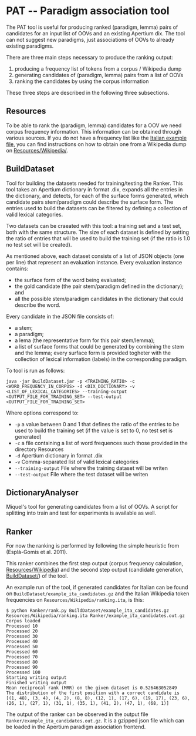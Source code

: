 # PAT -- Paradigm association tool

The PAT tool is useful for producing ranked (paradigm, lemma) pairs of candidates for an input list of OOVs and an existing Apertium dix. The tool can not suggest new paradigms, just associations of OOVs to already existing paradigms.

There are three main steps necessary to produce the ranking output:

1. producing a frequency list of tokens from a corpus / Wikipedia dump
2. generating candidates of (paradigm, lemma) pairs from a list of OOVs
3. ranking the candidates by using the corpus information

These three steps are described in the following three subsections.

## Resources

To be able to rank the (paradigm, lemma) candidates for a OOV we need corpus frequency information. This information can be obtained through various sources. If you do not have a frequency list like the [Italian example file](Resources/Wikipedia/ranking.ita), you can find instructions on how to obtain one from a Wikipedia dump on [Resources/Wikipedia/](Resources/Wikipedia/).

## BuildDataset

Tool for building the datasets needed for training/testing the Ranker. This tool takes an Apertium dictionary in format .dix, expands all the entries in the dictionary, and detects, for each of the surface forms generated, which candidate pairs stem/paradigm could describe the surface form. The entries used to build the datasets can be filtered by defining a collection of valid lexical categories.

Two datasets can be craeated with this tool: a training set and a test set, both with the same structure. The size of each dataset is defined by setting the ratio of entries that will be used to build the training set (if the ratio is 1.0 no test set will be created). 

As mentioned above, each dataset consists of a list of JSON objects (one per line) that represent an evaluation instance. Every evaluation instance contains:
 - the surface form of the word being evaluated;
 - the gold candidate (the pair stem/paradigm defined in the dictionary); and
 - all the possible stem/paradigm candidates in the dictionary that could describe the word.

Every candidate in the JSON file consists of:
 - a stem;
 - a paradigm;
 - a lema (the representative form for this pair stem/lemma); 
 - a list of surface forms that could be generated by combining the stem and the lemma; every surface form is provided togheter with the collection of lexical information (labels) in the corresponding paradigm.

To tool is run as follows:
```
java -jar BuildDataset.jar -p <TRAINING_RATIO> -c <WORD_FREQUENCY_IN_CORPUS> -d <DIX_DICTIONARY> -v <LIST_OF_LEXICAL_CATEGORIES> --training-output <OUTPUT_FILE_FOR_TRAINING_SET> --test-output <OUTPUT_FILE_FOR_TRAINING_SET>
```
Where options correspond to:
 - ```-p``` a value between 0 and 1 that defines the ratio of the entries to be used to build the training set (if the value is set to 0, no test set is generated)
 - ```-c``` a file containing a list of word frequences such those provided in the directory Resources
 - ```-d``` Apertium dictionary in format .dix
 - ```-v``` Comma-separated list of valid lexical categories
 - ```--training-output``` File where the training dataset will be writen
 - ```--test-output``` File where the test dataset will be writen

## DictionaryAnalyser

Miquel's tool for generating candidates from a list of OOVs. A script for splitting into train and test for experiments is available as well.

## Ranker

For now the ranking is performed by following the simple heuristic from (Esplà-Gomis et al. 2011).

This ranker combines the first step output (corpus frequency calculation, [Resources/Wikipedia](Resources/Wikipedia)) and the second step output (candidate generation, [BuildDataset/](BuildDataset/)) of the tool.

An example run of the tool, if generated candidates for Italian can be found on ```BuildDataset/example_ita_candidates.gz``` and the Italian Wikipedia token frequencies on ```Resources/Wikipedia/ranking.ita```, is this:

```
$ python Ranker/rank.py BuildDataset/example_ita_candidates.gz Resources/Wikipedia/ranking.ita Ranker/example_ita_candidates.out.gz
Corpus loaded
Processed 10
Processed 20
Processed 30
Processed 40
Processed 50
Processed 60
Processed 70
Processed 80
Processed 90
Processed 100
Starting writing output
Finished writing output
Mean reciprocal rank (MRR) on the given dataset is 0.526463052849
The distribution of the first position with a correct candidate is [(1, 48), (3, 4), (4, 2), (8, 8), (12, 1), (17, 6), (19, 17), (23, 6), (26, 1), (27, 1), (31, 1), (35, 1), (41, 2), (47, 1), (68, 1)]
```

The output of the ranker can be observed in the output file ```Ranker/example_ita_candidates.out.gz```. It is a gzipped json file which can be loaded in the Apertium paradigm association frontend.
